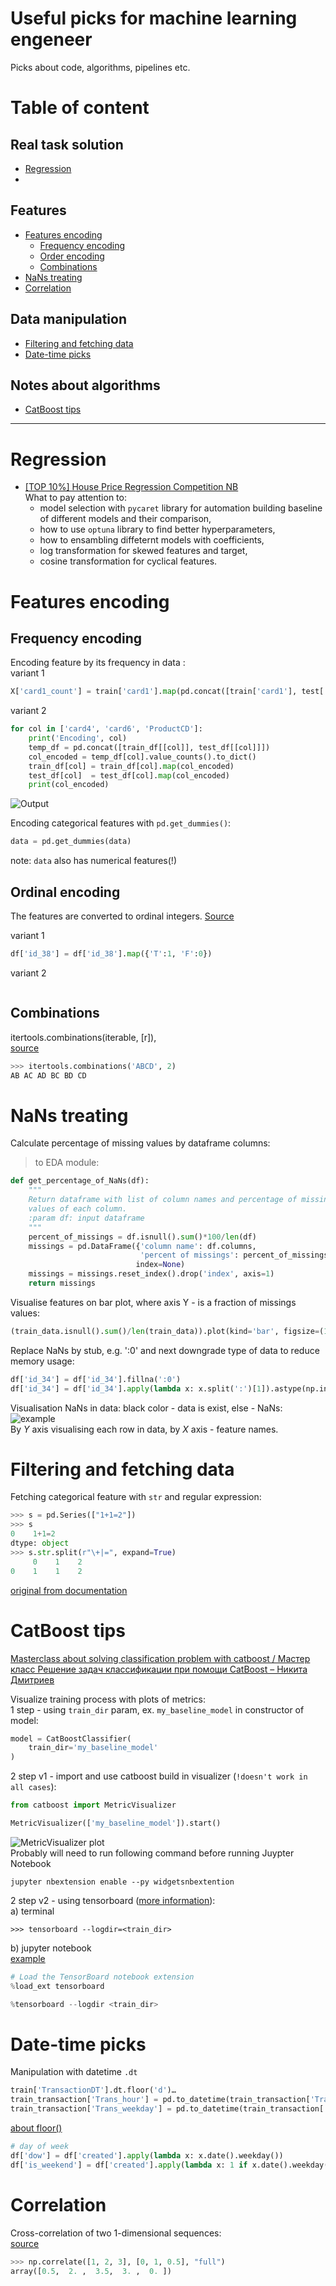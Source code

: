 [enc_exp_1]: img/enc_exp_1.png
[MetricVisualizerPlot]: img/MetricVisualizerPlot.png
[sns.heatmap-visualize-nans]: img/sns.heatmap-visualize-nans.png

# Useful picks for machine learning engeneer

Picks about code, algorithms, pipelines etc.

# Table of content
## Real task solution
- [Regression](#Regression)
- 
## Features
- [Features encoding](#Features-encoding)  
    - [Frequency encoding](#Frequency-encoding)  
    - [Order encoding](#Order-encoding)  
    - [Combinations](#Combinations)  
- [NaNs treating](#NaNs-treating)
- [Correlation](#Correlation)

## Data manipulation
- [Filtering and fetching data](#Filtering-and-fetching-data)
- [Date-time picks](#Date-time-picks)

## Notes about algorithms
- [CatBoost tips](#CatBoost-tips)

___

# Regression
- [[TOP 10%] House Price Regression Competition NB](https://www.kaggle.com/gcdatkin/top-10-house-price-regression-competition-nb)  
    What to pay attention to:
    - model selection with `pycaret` library for automation building baseline of different models and their comparison,
    - how to use `optuna` library to find better hyperparameters,
    - how to ensambling diffeternt models with coefficients,
    - log transformation for skewed features and target,
    - cosine transformation for cyclical features.

# Features encoding
## Frequency encoding
Encoding feature by its frequency in data :  
variant 1  
```python
X['card1_count'] = train['card1'].map(pd.concat([train['card1'], test['card1']], ignore_index=True).value_counts(dropna=False))
```
variant 2  
```python
for col in ['card4', 'card6', 'ProductCD']:
    print('Encoding', col)
    temp_df = pd.concat([train_df[[col]], test_df[[col]]])
    col_encoded = temp_df[col].value_counts().to_dict()   
    train_df[col] = train_df[col].map(col_encoded)
    test_df[col]  = test_df[col].map(col_encoded)
    print(col_encoded)
```
![Output][enc_exp_1]  

Encoding categorical features with `pd.get_dummies()`:  
```python
data = pd.get_dummies(data)
```  
note: `data` also has numerical features(!)

## Ordinal encoding
The features are converted to ordinal integers. [Source](https://scikit-learn.org/stable/modules/generated/sklearn.preprocessing.OrdinalEncoder.html)  

variant 1  
```python
df['id_38'] = df['id_38'].map({'T':1, 'F':0})
```

variant 2  
```python

```

## Combinations
itertools.combinations(iterable, [r]),  
[source](https://docs.python.org/3/library/itertools.html#itertools.combinations)  
```python
>>> itertools.combinations('ABCD', 2)
AB AC AD BC BD CD
```
> 

# NaNs treating

Calculate percentage of missing values by dataframe columns:
> to EDA module:  
```python
def get_percentage_of_NaNs(df):
    """
    Return dataframe with list of column names and percentage of missing
    values of each column.
    :param df: input dataframe
    """
    percent_of_missings = df.isnull().sum()*100/len(df)
    missings = pd.DataFrame({'column name': df.columns,
                             'percent of missings': percent_of_missings}, 
                            index=None)
    missings = missings.reset_index().drop('index', axis=1)
    return missings
```

Visualise features on bar plot, where axis Y - is a fraction of missings values:  
```python
(train_data.isnull().sum()/len(train_data)).plot(kind='bar', figsize=(15,7))
```

Replace NaNs by stub, e.g. ':0' and next downgrade type of data to reduce memory usage:  
```python
df['id_34'] = df['id_34'].fillna(':0')
df['id_34'] = df['id_34'].apply(lambda x: x.split(':')[1]).astype(np.int8)
```

Visualisation NaNs in data: black color - data is exist, else - NaNs:  
![example][sns.heatmap-visualize-nans]  
By $Y$ axis visualising each row in data, by $X$ axis - feature names.


# Filtering and fetching data

Fetching categorical feature with `str` and regular expression:
```python
>>> s = pd.Series(["1+1=2"])
>>> s
0    1+1=2
dtype: object
>>> s.str.split(r"\+|=", expand=True)
     0    1    2
0    1    1    2
```
[original from documentation](https://pandas.pydata.org/pandas-docs/stable/reference/api/pandas.Series.str.split.html)


# CatBoost tips

[Masterclass about solving classification problem with catboost / Мастер класс Решение задач классификации при помощи CatBoost – Никита Дмитриев](https://github.com/catboost/catboost/blob/master/catboost/tutorials/events/pydata_moscow_oct_13_2018.ipynb)


Visualize training process with plots of metrics:  
1 step - using `train_dir` param, ex. `my_baseline_model` in constructor of model:  
```python
model = CatBoostClassifier(
    train_dir='my_baseline_model'
)
```  
2 step v1 - import and use catboost build in visualizer (`!doesn't work in all cases`):  
```python
from catboost import MetricVisualizer

MetricVisualizer(['my_baseline_model']).start()
```  
![MetricVisualizer plot][MetricVisualizerPlot]  
Probably will need to run following command before running Juypter Notebook
```
jupyter nbextension enable --py widgetsnbextention
```

2 step v2 - using tensorboard ([more information](https://www.tensorflow.org/tensorboard/tensorboard_in_notebooks)):  
a) terminal  
```
>>> tensorboard --logdir=<train_dir>
```
b) jupyter notebook  
[example](https://github.com/tensorflow/tensorboard/blob/master/docs/get_started.ipynb)  
```python
# Load the TensorBoard notebook extension
%load_ext tensorboard

%tensorboard --logdir <train_dir>
```


# Date-time picks

Manipulation with datetime `.dt`  
```python
train['TransactionDT'].dt.floor('d')…
train_transaction['Trans_hour'] = pd.to_datetime(train_transaction['TransactionDT'],unit='s').dt.hour
train_transaction['Trans_weekday'] = pd.to_datetime(train_transaction['TransactionDT'],unit='s').dt.weekday
```
[about floor()](#https://pandas.pydata.org/pandas-docs/stable/reference/api/pandas.Series.dt.floor.html?highlight=dt%20floor#pandas.Series.dt.floor)


```python
# day of week
df['dow'] = df['created'].apply(lambda x: x.date().weekday())
df['is_weekend'] = df['created'].apply(lambda x: 1 if x.date().weekday() in (5, 6) else 0)
```

# Correlation

Cross-correlation of two 1-dimensional sequences:  
[source](https://numpy.org/doc/stable/reference/generated/numpy.correlate.html)
```python
>>> np.correlate([1, 2, 3], [0, 1, 0.5], "full")
array([0.5,  2. ,  3.5,  3. ,  0. ])
```
